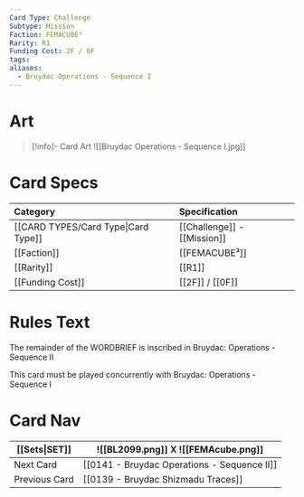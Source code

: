 ```yaml
---
Card Type: Challenge
Subtype: Mission
Faction: FEMACUBE³
Rarity: R1
Funding Cost: 2F / 0F
tags: 
aliases:
  - Bruydac Operations - Sequence I
---
```

# Art

> [!info]- Card Art
> ![[Bruydac Operations - Sequence I.jpg]]

# Card Specs

| Category | Specification| 
| :--- | :--- |
| [[CARD TYPES/Card Type\|Card Type]] | [[Challenge]] - [[Mission]] |  
| [[Faction]] | [[FEMACUBE³]] |  
| [[Rarity]] | [[R1]] |  
| [[Funding Cost]] | [[2F]] / [[0F]] |  

# Rules Text  

The remainder of the WORDBRIEF is inscribed in Bruydac: Operations - Sequence II

This card must be played concurrently with Bruydac: Operations - Sequence I

# Card Nav

| [[Sets\|SET]] |  ![[BL2099.png]] 𐌢 ![[FEMAcube.png]] |
| ------------- | ------------------------------ |
| Next Card     | [[0141 - Bruydac Operations - Sequence II]] |
| Previous Card | [[0139 - Bruydac Shizmadu Traces]] |



